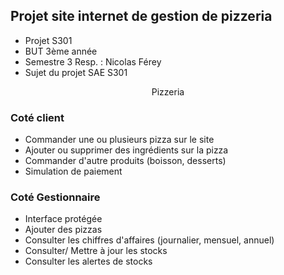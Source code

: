 ## Projet site internet de gestion de pizzeria
- Projet S301
- BUT 3ème année
- Semestre 3 Resp. : Nicolas Férey
- Sujet du projet SAE S301
<p align="center">Pizzeria</p>

### Coté client
- Commander une ou plusieurs pizza sur le site
- Ajouter ou supprimer des ingrédients sur la pizza
- Commander d'autre produits (boisson, desserts)
- Simulation de paiement

### Coté Gestionnaire
- Interface protégée
- Ajouter des pizzas
- Consulter les chiffres d'affaires (journalier, mensuel, annuel)
- Consulter/ Mettre à jour les stocks
- Consulter les alertes de stocks
